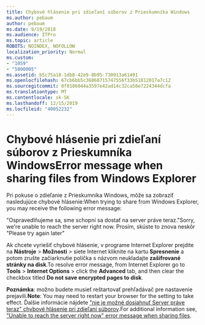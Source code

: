 ```yaml
---
title: Chybové hlásenie pri zdieľaní súborov z Prieskumníka Windows
ms.author: pebaum
author: pebaum
ms.date: 9/19/2018
ms.audience: ITPro
ms.topic: article
ROBOTS: NOINDEX, NOFOLLOW
localization_priority: Normal
ms.custom:
- "1059"
- "5800005"
ms.assetid: b5c75a18-1db8-42e9-8b95-730913a61491
ms.openlocfilehash: 67cb6bb5c36868715747556f33b51812017a7c12
ms.sourcegitcommit: 0f0186044a3597e42ad14c32ca58e7224344dcfa
ms.translationtype: MT
ms.contentlocale: sk-SK
ms.lasthandoff: 12/15/2019
ms.locfileid: "40052232"
---
```

# <a name="error-message-when-sharing-files-from-windows-explorer"></a><span data-ttu-id="70a81-102">Chybové hlásenie pri zdieľaní súborov z Prieskumníka Windows</span><span class="sxs-lookup"><span data-stu-id="70a81-102">Error message when sharing files from Windows Explorer</span></span>

<span data-ttu-id="70a81-103">Pri pokuse o zdieľanie z Prieskumníka Windows, môže sa zobraziť nasledujúce chybové hlásenie:</span><span class="sxs-lookup"><span data-stu-id="70a81-103">When trying to share from Windows Explorer, you may receive the following error message:</span></span>
  
<span data-ttu-id="70a81-104">"Ospravedlňujeme sa, sme schopní sa dostať na server práve teraz.</span><span class="sxs-lookup"><span data-stu-id="70a81-104">"Sorry, we're unable to reach the server right now.</span></span> <span data-ttu-id="70a81-105">Prosím, skúste to znova neskôr "</span><span class="sxs-lookup"><span data-stu-id="70a81-105">Please try again later"</span></span>
  
<span data-ttu-id="70a81-106">Ak chcete vyriešiť chybové hlásenie, v programe Internet Explorer prejdite na **Nástroje** \> **Možnosti** \> siete Internet kliknite na kartu **Spresnenie** a potom zrušte začiarknutie políčka s názvom neukladajte **zašifrované stránky na disk**.</span><span class="sxs-lookup"><span data-stu-id="70a81-106">To resolve error message, from Internet Explorer go to **Tools** \> **Internet Options** \> click the **Advanced** tab, and then clear the checkbox titled **Do not save encrypted pages to disk**.</span></span>
  
 <span data-ttu-id="70a81-107">**Poznámka**: možno budete musieť reštartovať prehľadávač pre nastavenie prejavili.</span><span class="sxs-lookup"><span data-stu-id="70a81-107">**Note**: You may need to restart your browser for the setting to take effect.</span></span> <span data-ttu-id="70a81-108">Ďalšie informácie nájdete ["nie je možné dosiahnuť Server práve teraz" chybové hlásenie pri zdieľaní súborov](https://go.microsoft.com/fwlink/?linkid=2022914).</span><span class="sxs-lookup"><span data-stu-id="70a81-108">For additional information see, ["Unable to reach the server right now" error message when sharing files](https://go.microsoft.com/fwlink/?linkid=2022914).</span></span>
  